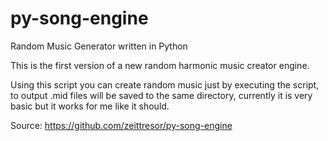 # py-song-engine
Random Music Generator written in Python

This is the first version of a new random harmonic music creator engine.

Using this script you can create random music just by executing the script,
to output .mid files will be saved to the same directory, currently it is
very basic but it works for me like it should.

Source: https://github.com/zeittresor/py-song-engine
